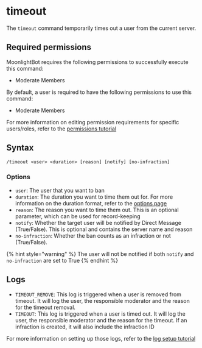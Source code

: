 # timeout

The `timeout` command temporarily times out a user from the current server.

## Required permissions

MoonlightBot requires the following permissions to successfully execute this command:

* Moderate Members

By default, a user is required to have the following permissions to use this command:

* Moderate Members

For more information on editing permission requirements for specific users/roles, refer to the [permissions tutorial](<linkToPermissionsTutorial>)

## Syntax

```text
/timeout <user> <duration> [reason] [notify] [no-infraction]
```

### Options

* `user`: The user that you want to ban
* `duration`: The duration you want to time them out for. For more information on the duration format, refer to the [options page](../start-up/options.md#durations)
* `reason`: The reason you want to time them out. This is an optional parameter, which can be used for record-keeping
* `notify`: Whether the target user will be notified by Direct Message (True/False). This is optional and contains the server name and reason
* `no-infraction`: Whether the ban counts as an infraction or not (True/False).

{% hint style="warning" %}
The user will not be notified if both `notify` and `no-infraction` are set to True
{% endhint %}

## Logs

* `TIMEOUT_REMOVE`: This log is triggered when a user is removed from timeout. It will log the user, the responsible moderator and the reason for the timeout removal.
* `TIMEOUT`: This log is triggered when a user is timed out. It will log the user, the responsible moderator and the reason for the timeout. If an infraction is created, it will also include the infraction ID

For more information on setting up those logs, refer to the [log setup tutorial](<linkToLogTutorial>)
